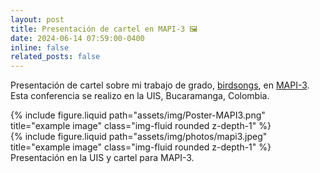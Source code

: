 ```yaml
---
layout: post
title: Presentación de cartel en MAPI-3 🖼️
date: 2024-06-14 07:59:00-0400
inline: false
related_posts: false
---
```


Presentación de cartel sobre mi trabajo de grado, [birdsongs](https://saguileran.github.io/birdsongs/), en [MAPI-3](https://scm.org.co/mapi-3/). Esta conferencia se realizo en la UIS, Bucaramanga, Colombia.



<div class="row justify-content-sm-center">
  <div class="col-sm-8 mt-3 mt-md-0">
    {% include figure.liquid path="assets/img/Poster-MAPI3.png" title="example image" class="img-fluid rounded z-depth-1" %}
  </div>
  <div class="col-sm-4 mt-3 mt-md-0">
    {% include figure.liquid path="assets/img/photos/mapi3.jpeg" title="example image" class="img-fluid rounded z-depth-1" %}
  </div>
</div>

<div class="caption">
    Presentación en la UIS y cartel para MAPI-3.
</div>
